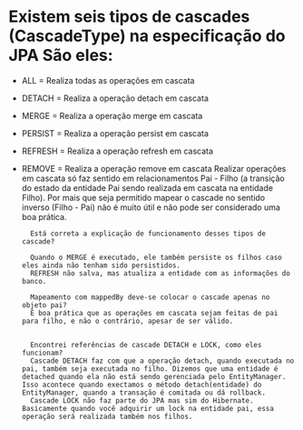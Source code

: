 <h1>Existem seis tipos de cascades (CascadeType) na especificação do JPA  São eles:</h1> 

* ALL = Realiza todas as operações em cascata
* DETACH = Realiza a operação detach em cascata
* MERGE = Realiza a operação merge em cascata
* PERSIST = Realiza a operação persist em cascata
* REFRESH = Realiza a operação refresh em cascata
* REMOVE = Realiza a operação remove em cascata
Realizar operações em cascata só faz sentido em relacionamentos Pai - Filho (a transição do estado da entidade Pai sendo realizada em cascata na entidade Filho). Por mais que seja permitido mapear o cascade no sentido inverso (Filho - Pai) não é muito útil e não pode ser considerado uma boa prática.


        Está correta a explicação de funcionamento desses tipos de cascade?

        Quando o MERGE é executado, ele também persiste os filhos caso eles ainda não tenham sido persistidos.
        REFRESH não salva, mas atualiza a entidade com as informações do banco.
        
        Mapeamento com mappedBy deve-se colocar o cascade apenas no objeto pai?
        É boa prática que as operações em cascata sejam feitas de pai para filho, e não o contrário, apesar de ser válido.
        

        Encontrei referências de cascade DETACH e LOCK, como eles funcionam?
        Cascade DETACH faz com que a operação detach, quando executada no pai, também seja executada no filho. Dizemos que uma entidade é detached quando ela não está sendo gerenciada pelo EntityManager. Isso acontece quando exectamos o método detach(entidade) do EntityManager, quando a transação é comitada ou dá rollback.
        Cascade LOCK não faz parte do JPA mas sim do Hibernate. Basicamente quando você adquirir um lock na entidade pai, essa operação será realizada também nos filhos.
